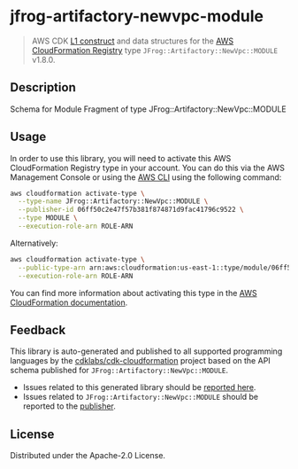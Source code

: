 # jfrog-artifactory-newvpc-module

> AWS CDK [L1 construct](https://docs.aws.amazon.com/cdk/latest/guide/constructs.html) and data structures for the [AWS CloudFormation Registry](https://docs.aws.amazon.com/AWSCloudFormation/latest/UserGuide/registry.html) type `JFrog::Artifactory::NewVpc::MODULE` v1.8.0.

## Description

Schema for Module Fragment of type JFrog::Artifactory::NewVpc::MODULE

## Usage

In order to use this library, you will need to activate this AWS CloudFormation Registry type in your account. You can do this via the AWS Management Console or using the [AWS CLI](https://aws.amazon.com/cli/) using the following command:

```sh
aws cloudformation activate-type \
  --type-name JFrog::Artifactory::NewVpc::MODULE \
  --publisher-id 06ff50c2e47f57b381f874871d9fac41796c9522 \
  --type MODULE \
  --execution-role-arn ROLE-ARN
```

Alternatively:

```sh
aws cloudformation activate-type \
  --public-type-arn arn:aws:cloudformation:us-east-1::type/module/06ff50c2e47f57b381f874871d9fac41796c9522/JFrog-Artifactory-NewVpc-MODULE \
  --execution-role-arn ROLE-ARN
```

You can find more information about activating this type in the [AWS CloudFormation documentation](https://docs.aws.amazon.com/AWSCloudFormation/latest/UserGuide/registry-public.html).

## Feedback

This library is auto-generated and published to all supported programming languages by the [cdklabs/cdk-cloudformation](https://github.com/cdklabs/cdk-cloudformation) project based on the API schema published for `JFrog::Artifactory::NewVpc::MODULE`.

* Issues related to this generated library should be [reported here](https://github.com/cdklabs/cdk-cloudformation/issues/new?title=Issue+with+%40cdk-cloudformation%2Fjfrog-artifactory-newvpc-module+v1.8.0).
* Issues related to `JFrog::Artifactory::NewVpc::MODULE` should be reported to the [publisher](undefined).

## License

Distributed under the Apache-2.0 License.
